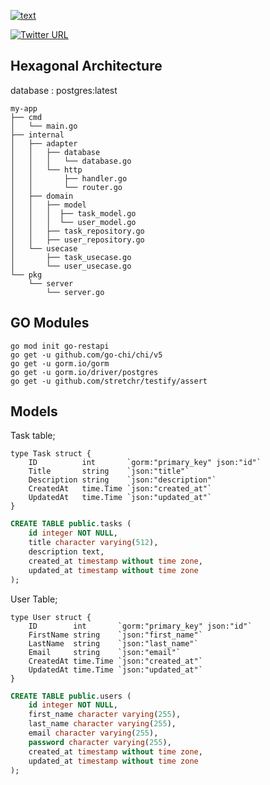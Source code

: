[![text](https://img.shields.io/badge/LinkedIn-0077B5?style=for-the-badge&logo=linkedin&logoColor=white)](https://www.linkedin.com/in/orcunulutas/)

[![Twitter URL](https://img.shields.io/twitter/url/https/twitter.com/bukotsunikki.svg?style=social&label=Follow%20%40oulutas)](https://twitter.com/oulutas)


## Hexagonal Architecture
database : postgres:latest

```golang
my-app
├── cmd
│   └── main.go
├── internal
│   ├── adapter
│   │   ├── database
│   │   │   └── database.go
│   │   └── http
│   │       ├── handler.go
│   │       └── router.go
│   ├── domain
│   │   ├── model
│   │   │  ├── task_model.go
│   │   │  └── user_model.go
│   │   ├── task_repository.go
│   │   ├── user_repository.go
│   └── usecase
│       ├── task_usecase.go
│       └── user_usecase.go
└── pkg
    └── server
        └── server.go
```

## GO Modules

```ssh
go mod init go-restapi
go get -u github.com/go-chi/chi/v5
go get -u gorm.io/gorm
go get -u gorm.io/driver/postgres
go get -u github.com/stretchr/testify/assert
```

## Models

Task table;
```golang
type Task struct {
	ID          int       `gorm:"primary_key" json:"id"`
	Title       string    `json:"title"`
	Description string    `json:"description"`
	CreatedAt   time.Time `json:"created_at"`
	UpdatedAt   time.Time `json:"updated_at"`
}
```

```sql
CREATE TABLE public.tasks (
    id integer NOT NULL,
    title character varying(512),
    description text,
    created_at timestamp without time zone,
    updated_at timestamp without time zone
);
```

User Table;
```golang
type User struct {
	ID        int       `gorm:"primary_key" json:"id"`
	FirstName string    `json:"first_name"`
	LastName  string    `json:"last_name"`
	Email     string    `json:"email"`
	CreatedAt time.Time `json:"created_at"`
	UpdatedAt time.Time `json:"updated_at"`
}
```
```sql
CREATE TABLE public.users (
    id integer NOT NULL,
    first_name character varying(255),
    last_name character varying(255),
    email character varying(255),
    password character varying(255),
    created_at timestamp without time zone,
    updated_at timestamp without time zone
);
```
